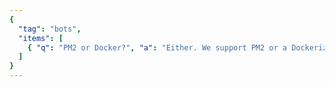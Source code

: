 ```yaml
---
{
  "tag": "bots",
  "items": [
    { "q": "PM2 or Docker?", "a": "Either. We support PM2 or a Dockerized runtime." }
  ]
}
---
```

